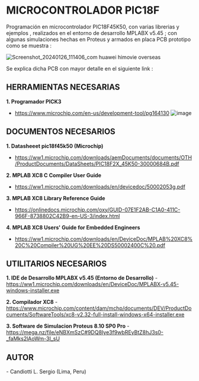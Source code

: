 # MICROCONTROLADOR PIC18F
Programación en microcontrolador PIC18F45K50, con varias librerias y ejemplos , realizados en el entorno de desarrollo MPLABX v5.45 ; 
con algunas simulaciones hechas en Proteus y armados en placa PCB prototipo como se muestra : 

![Screenshot_20240126_111406_com huawei himovie overseas](https://github.com/SerCandio/Microcontrolador-PIC18F/assets/106831539/8ea3695e-99f9-4c77-9be9-508394b23255)

Se explica dicha PCB con mayor detalle en el siguiente link : 

<h2 dir="auto" tabindex="-1">HERRAMIENTAS NECESARIAS</h2>

<B>1. Programador PICK3</B>
- https://www.microchip.com/en-us/development-tool/pg164130
![image](https://github.com/SerCandio/Microcontrolador-PIC18F/assets/106831539/89a745db-a09f-4848-83d6-eb389164b874)


<h2 dir="auto" tabindex="-1">DOCUMENTOS NECESARIOS</h2>

<B>1. Datasheeet pic18f45k50 (Microchip)</B>
- https://ww1.microchip.com/downloads/aemDocuments/documents/OTH/ProductDocuments/DataSheets/PIC18F2X_45K50-30000684B.pdf
  
<B>2. MPLAB XC8 C Compiler User Guide</B>
- https://ww1.microchip.com/downloads/en/devicedoc/50002053g.pdf

<B>3. MPLAB XC8 Library Reference Guide</B>
- https://onlinedocs.microchip.com/oxy/GUID-07E1F2AB-C1A0-411C-966F-8738802C42B9-en-US-3/index.html

<B>4. MPLAB XC8 Users' Guide for Embedded Engineers</B>
- https://ww1.microchip.com/downloads/en/DeviceDoc/MPLAB%20XC8%20C%20Compiler%20UG%20EE%20DS50002400C%20.pdf


<h2 dir="auto" tabindex="-1">UTILITARIOS NECESARIOS</h2>

<B>1. IDE de Desarrollo MPLABX v5.45 (Entorno de Desarrollo)</B>
-https://ww1.microchip.com/downloads/en/DeviceDoc/MPLABX-v5.45-windows-installer.exe

<B>2. Compilador XC8</B> 
-https://www.microchip.com/content/dam/mchp/documents/DEV/ProductDocuments/SoftwareTools/xc8-v2.32-full-install-windows-x64-installer.exe

<B>3. Software de Simulacion Proteus 8.10 SP0 Pro</B>
-https://mega.nz/file/eNBXmSzC#9DQ8Iye3f9wbREyBtZ8hJ3s0-_faMks2lAoWm-3I_sU

<h2 dir="auto" tabindex="-1">AUTOR</h2>
- Candiotti L. Sergio (Lima, Peru)
